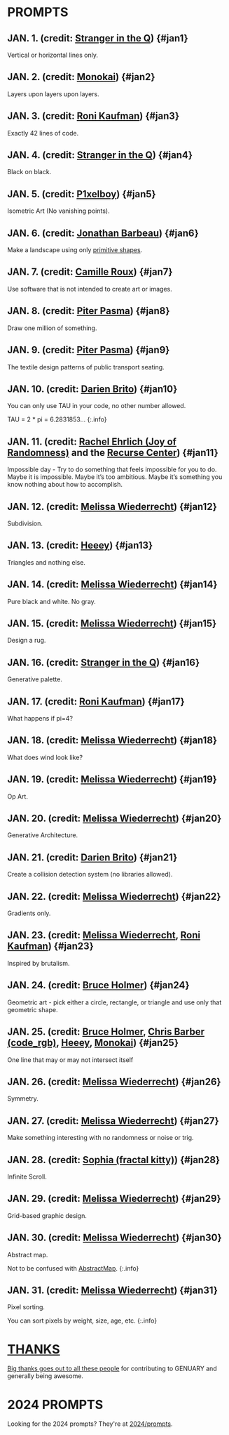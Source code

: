 # PROMPTS

## JAN. 1. <span class="credit">(credit: [Stranger in the Q](https://x.com/stranger_intheq))</span> {#jan1}

Vertical or horizontal lines only.

## JAN. 2. <span class="credit">(credit: [Monokai](https://monokai.com/))</span> {#jan2}

Layers upon layers upon layers.

## JAN. 3. <span class="credit">(credit: [Roni Kaufman](https://ronikaufman.github.io/))</span> {#jan3}

Exactly 42 lines of code.

## JAN. 4. <span class="credit">(credit: [Stranger in the Q](https://x.com/stranger_intheq))</span> {#jan4}

Black on black.

## JAN. 5. <span class="credit">(credit: [P1xelboy](https://linktr.ee/p1x3lboy))</span> {#jan5}

Isometric Art (No vanishing points).

## JAN. 6. <span class="credit">(credit: [Jonathan Barbeau](https://jbarbeau.art/))</span> {#jan6}

Make a landscape using only [primitive shapes](https://en.wikipedia.org/wiki/Geometric_primitive).

## JAN. 7. <span class="credit">(credit: [Camille Roux](https://art.camilleroux.com/))</span> {#jan7}

Use software that is not intended to create art or images.

## JAN. 8. <span class="credit">(credit: [Piter Pasma](https://twitter.com/piterpasma))</span> {#jan8}

Draw one million of something.

## JAN. 9. <span class="credit">(credit: [Piter Pasma](https://twitter.com/piterpasma))</span> {#jan9}

The textile design patterns of public transport seating.

## JAN. 10. <span class="credit">(credit: [Darien Brito](https://darienbrito.com/))</span> {#jan10}

You can only use TAU in your code, no other number allowed.

TAU = 2 * pi = 6.2831853...
{:.info}

## JAN. 11. <span class="credit">(credit: [Rachel Ehrlich (Joy of Randomness)](#) and the [Recurse Center](https://www.recurse.com/))</span> {#jan11}

Impossible day - Try to do something that feels impossible for you to do. Maybe it is impossible. Maybe it’s too ambitious. Maybe it’s something you know nothing about how to accomplish.

## JAN. 12. <span class="credit">(credit: [Melissa Wiederrecht](https://melissawiederrecht.com/))</span> {#jan12}

Subdivision.

## JAN. 13. <span class="credit">(credit: [Heeey](https://heeey.art/))</span> {#jan13}

Triangles and nothing else.

## JAN. 14. <span class="credit">(credit: [Melissa Wiederrecht](https://melissawiederrecht.com/))</span> {#jan14}

Pure black and white. No gray.

## JAN. 15. <span class="credit">(credit: [Melissa Wiederrecht](https://melissawiederrecht.com/))</span> {#jan15}

Design a rug.

## JAN. 16. <span class="credit">(credit: [Stranger in the Q](https://x.com/stranger_intheq))</span> {#jan16}

Generative palette.

## JAN. 17. <span class="credit">(credit: [Roni Kaufman](https://ronikaufman.github.io/))</span> {#jan17}

What happens if pi=4?

## JAN. 18. <span class="credit">(credit: [Melissa Wiederrecht](https://melissawiederrecht.com/))</span> {#jan18}

What does wind look like?

## JAN. 19. <span class="credit">(credit: [Melissa Wiederrecht](https://melissawiederrecht.com/))</span> {#jan19}

Op Art.

## JAN. 20. <span class="credit">(credit: [Melissa Wiederrecht](https://melissawiederrecht.com/))</span> {#jan20}

Generative Architecture.

## JAN. 21. <span class="credit">(credit: [Darien Brito](https://darienbrito.com/))</span> {#jan21}

Create a collision detection system (no libraries allowed).

## JAN. 22. <span class="credit">(credit: [Melissa Wiederrecht](https://melissawiederrecht.com/))</span> {#jan22}

Gradients only.

## JAN. 23. <span class="credit">(credit: [Melissa Wiederrecht](https://melissawiederrecht.com/), [Roni Kaufman](https://ronikaufman.github.io/))</span> {#jan23}

Inspired by brutalism.

## JAN. 24. <span class="credit">(credit: [Bruce Holmer](https://www.instagram.com/bruceholmer/))</span> {#jan24}

Geometric art - pick either a circle, rectangle, or triangle and use only that geometric shape.

## JAN. 25. <span class="credit">(credit: [Bruce Holmer](https://www.instagram.com/bruceholmer/), [Chris Barber (code_rgb)](#), [Heeey](https://heeey.art/), [Monokai](https://monokai.com/))</span> {#jan25}

One line that may or may not intersect itself

## JAN. 26. <span class="credit">(credit: [Melissa Wiederrecht](https://melissawiederrecht.com/))</span> {#jan26}

Symmetry.

## JAN. 27. <span class="credit">(credit: [Melissa Wiederrecht](https://melissawiederrecht.com/))</span> {#jan27}

Make something interesting with no randomness or noise or trig.

## JAN. 28. <span class="credit">(credit: [Sophia (fractal kitty)](https://www.fractalkitty.com/))</span> {#jan28}

Infinite Scroll.

## JAN. 29. <span class="credit">(credit: [Melissa Wiederrecht](https://melissawiederrecht.com/))</span> {#jan29}

Grid-based graphic design.

## JAN. 30. <span class="credit">(credit: [Melissa Wiederrecht](https://melissawiederrecht.com/))</span> {#jan30}

Abstract map.

Not to be confused with [AbstractMap](https://docs.oracle.com/javase/8/docs/api/java/util/AbstractMap.html).
{:.info}

## JAN. 31. <span class="credit">(credit: [Melissa Wiederrecht](https://melissawiederrecht.com/))</span> {#jan31}

Pixel sorting.

You can sort pixels by weight, size, age, etc.
{:.info}

# [THANKS](thanks)

[Big thanks goes out to all these people](thanks) for contributing to GENUARY and generally being awesome.

# 2024 PROMPTS

Looking for the 2024 prompts? They're at [2024/prompts](2024/prompts).

<script>
  // this is the script to highlight the right prompt every day
  onload=_=>{
    let now = new Date(),
        year = now.getFullYear(),
        month = now.getMonth(),
        day = now.getDate();

    if (year !== 2025 || month !== 0) return; // The if statement makes sure we only highlight days in January 2023 (TODO: somebody please update this comment)
    let hash = `#jan${day}`;
    if (!location.hash) location = hash;
    let h2 = document.querySelector(hash);
    h2.classList.add("today");
    let p = document.createElement("p");
    p.className="share";
    p.innerHTML=`Share your results using the hashtags <b>#genuary${day}</b> (this prompt) and <b>#genuary</b>!`;
    h2.after(p)
  }
</script>
